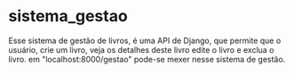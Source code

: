 # sistema_gestao

Esse sistema de gestão de livros, é uma API de Django, que permite que o usuário, crie um livro, veja os detalhes deste livro
edite o livro e exclua o livro. em "localhost:8000/gestao" pode-se mexer nesse sistema de gestão.